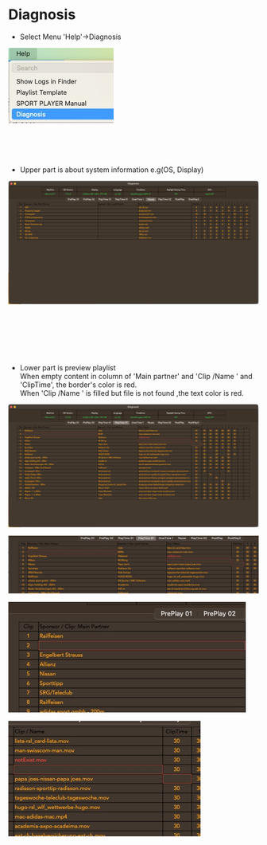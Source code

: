 # Diagnosis

- Select Menu 'Help'->Diagnosis 

![Entrance](DG-Menu.jpg)
<br/>
<br/>
<br/>
<br/>
<br/>




- Upper part is about system information e.g(OS, Display) 


![Screenshot](DG-.jpg)
<br/>
<br/>
<br/>
<br/>
<br/>
<br/>
<br/>

- Lower part is preview playlist <br/> When empty content in column of 'Main partner' and 'Clip /Name ' and 'ClipTime', the border's color is red. <br/>When 'Clip /Name ' is filled but file is not found ,the text color is red.

![Error](DG-Error.jpg)


![Error](DG-Error2.jpg)

![Error](DG-Error3.jpg)

![Error](DG-Error4.jpg)